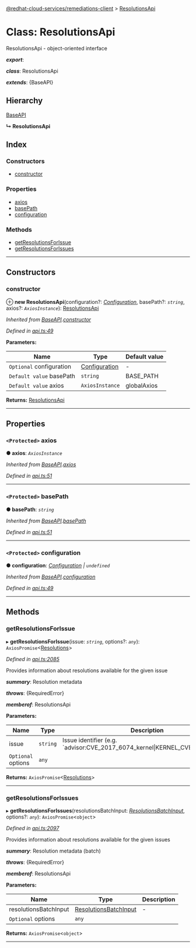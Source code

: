 [@redhat-cloud-services/remediations-client](../README.md) > [ResolutionsApi](../classes/resolutionsapi.md)

# Class: ResolutionsApi

ResolutionsApi - object-oriented interface

*__export__*: 

*__class__*: ResolutionsApi

*__extends__*: {BaseAPI}

## Hierarchy

 [BaseAPI](baseapi.md)

**↳ ResolutionsApi**

## Index

### Constructors

* [constructor](resolutionsapi.md#constructor)

### Properties

* [axios](resolutionsapi.md#axios)
* [basePath](resolutionsapi.md#basepath)
* [configuration](resolutionsapi.md#configuration)

### Methods

* [getResolutionsForIssue](resolutionsapi.md#getresolutionsforissue)
* [getResolutionsForIssues](resolutionsapi.md#getresolutionsforissues)

---

## Constructors

<a id="constructor"></a>

###  constructor

⊕ **new ResolutionsApi**(configuration?: *[Configuration](configuration.md)*, basePath?: *`string`*, axios?: *`AxiosInstance`*): [ResolutionsApi](resolutionsapi.md)

*Inherited from [BaseAPI](baseapi.md).[constructor](baseapi.md#constructor)*

*Defined in [api.ts:49](https://github.com/RedHatInsights/javascript-clients/blob/master/packages/remediations/api.ts#L49)*

**Parameters:**

| Name | Type | Default value |
| ------ | ------ | ------ |
| `Optional` configuration | [Configuration](configuration.md) | - |
| `Default value` basePath | `string` |  BASE_PATH |
| `Default value` axios | `AxiosInstance` |  globalAxios |

**Returns:** [ResolutionsApi](resolutionsapi.md)

___

## Properties

<a id="axios"></a>

### `<Protected>` axios

**● axios**: *`AxiosInstance`*

*Inherited from [BaseAPI](baseapi.md).[axios](baseapi.md#axios)*

*Defined in [api.ts:51](https://github.com/RedHatInsights/javascript-clients/blob/master/packages/remediations/api.ts#L51)*

___
<a id="basepath"></a>

### `<Protected>` basePath

**● basePath**: *`string`*

*Inherited from [BaseAPI](baseapi.md).[basePath](baseapi.md#basepath)*

*Defined in [api.ts:51](https://github.com/RedHatInsights/javascript-clients/blob/master/packages/remediations/api.ts#L51)*

___
<a id="configuration"></a>

### `<Protected>` configuration

**● configuration**: *[Configuration](configuration.md) \| `undefined`*

*Inherited from [BaseAPI](baseapi.md).[configuration](baseapi.md#configuration)*

*Defined in [api.ts:49](https://github.com/RedHatInsights/javascript-clients/blob/master/packages/remediations/api.ts#L49)*

___

## Methods

<a id="getresolutionsforissue"></a>

###  getResolutionsForIssue

▸ **getResolutionsForIssue**(issue: *`string`*, options?: *`any`*): `AxiosPromise`<[Resolutions](../interfaces/resolutions.md)>

*Defined in [api.ts:2085](https://github.com/RedHatInsights/javascript-clients/blob/master/packages/remediations/api.ts#L2085)*

Provides information about resolutions available for the given issue

*__summary__*: Resolution metadata

*__throws__*: {RequiredError}

*__memberof__*: ResolutionsApi

**Parameters:**

| Name | Type | Description |
| ------ | ------ | ------ |
| issue | `string` |  Issue identifier (e.g. &#x60;advisor:CVE\_2017\_6074\_kernel\|KERNEL\_CVE\_2017\_6074&#x60;) |
| `Optional` options | `any` |

**Returns:** `AxiosPromise`<[Resolutions](../interfaces/resolutions.md)>

___
<a id="getresolutionsforissues"></a>

###  getResolutionsForIssues

▸ **getResolutionsForIssues**(resolutionsBatchInput: *[ResolutionsBatchInput](../interfaces/resolutionsbatchinput.md)*, options?: *`any`*): `AxiosPromise`<`object`>

*Defined in [api.ts:2097](https://github.com/RedHatInsights/javascript-clients/blob/master/packages/remediations/api.ts#L2097)*

Provides information about resolutions available for the given issues

*__summary__*: Resolution metadata (batch)

*__throws__*: {RequiredError}

*__memberof__*: ResolutionsApi

**Parameters:**

| Name | Type | Description |
| ------ | ------ | ------ |
| resolutionsBatchInput | [ResolutionsBatchInput](../interfaces/resolutionsbatchinput.md) |  \- |
| `Optional` options | `any` |

**Returns:** `AxiosPromise`<`object`>

___

